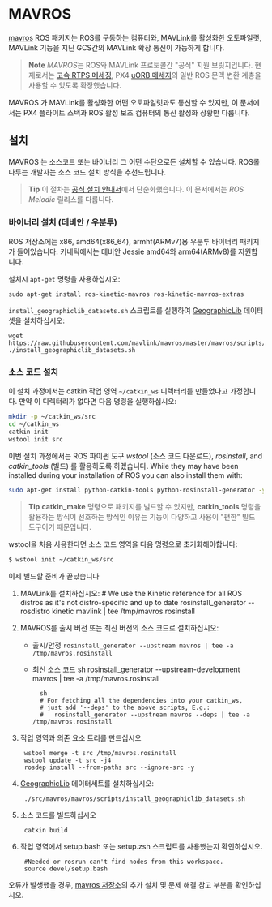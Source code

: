 # MAVROS

[mavros](http://wiki.ros.org/mavros#mavros.2BAC8-Plugins.sys_status) ROS 패키지는 ROS를 구동하는 컴퓨터와, MAVLink를 활성화한 오토파일럿, MAVLink 기능을 지닌 GCS간의 MAVLink 확장 통신이 가능하게 합니다.

> **Note** *MAVROS*는 ROS와 MAVLink 프로토콜간 "공식" 지원 브릿지입니다. 현재로서는 [고속 RTPS 메세징](../middleware/micrortps.md), PX4 [uORB 메세지](../middleware/uorb.md)의 일반 ROS 문맥 변환 계층을 사용할 수 있도록 확장했습니다.

MAVROS 가 MAVLink를 활성화한 어떤 오토파일럿과도 통신할 수 있지만, 이 문서에서는 PX4 플라이트 스택과 ROS 활성 보조 컴퓨터의 통신 활성화 상황만 다룹니다.

## 설치

MAVROS 는 소스코드 또는 바이너리 그 어떤 수단으로든 설치할 수 있습니다. ROS롤 다루는 개발자는 소스 코드 설치 방식을 추천드립니다.

> **Tip** 이 절차는 [공식 설치 안내서](https://github.com/mavlink/mavros/tree/master/mavros#installation)에서 단순화했습니다. 이 문서에서는 *ROS Melodic* 릴리스를 다룹니다.

### 바이너리 설치 (데비안 / 우분투)

ROS 저장소에는 x86, amd64(x86\_64), armhf(ARMv7)용 우분투 바이너리 패키지가 들어있습니다. 키네틱에서는 데비안 Jessie amd64와 arm64(ARMv8)를 지원합니다.

설치시 `apt-get` 명령을 사용하십시오:

    sudo apt-get install ros-kinetic-mavros ros-kinetic-mavros-extras
    

`install_geographiclib_datasets.sh` 스크립트를 실행하여 [GeographicLib](https://geographiclib.sourceforge.io/) 데이터셋을 설치하십시오:

    wget https://raw.githubusercontent.com/mavlink/mavros/master/mavros/scripts/install_geographiclib_datasets.sh
    ./install_geographiclib_datasets.sh
    

### 소스 코드 설치

이 설치 과정에서는 catkin 작업 영역 `~/catkin_ws` 디렉터리를 만들었다고 가정합니다. 만약 이 디렉터리가 없다면 다음 명령을 실행하십시오:

```sh
mkdir -p ~/catkin_ws/src
cd ~/catkin_ws
catkin init
wstool init src
```

이번 설치 과정에서는 ROS 파이썬 도구 *wstool* (소스 코드 다운로드), *rosinstall*, and *catkin_tools* (빌드) 를 활용하도록 하겠습니다. While they may have been installed during your installation of ROS you can also install them with:

```sh
sudo apt-get install python-catkin-tools python-rosinstall-generator -y
```

> **Tip** **catkin_make** 명령으로 패키지를 빌드할 수 있지만, **catkin_tools** 명령을 활용하는 방식이 선호하는 방식인 이유는 기능이 다양하고 사용이 "편한" 빌드 도구이기 때문입니다.

wstool을 처음 사용한다면 소스 코드 영역을 다음 명령으로 초기화해야합니다:

```sh
$ wstool init ~/catkin_ws/src
```

이제 빌드할 준비가 끝났습니다

1. MAVLink를 설치하십시오: 
        # We use the Kinetic reference for all ROS distros as it's not distro-specific and up to date
        rosinstall_generator --rosdistro kinetic mavlink | tee /tmp/mavros.rosinstall

2. MAVROS를 출시 버전 또는 최신 버전의 소스 코드로 설치하십시오:
    
    - 출시/안정 ```rosinstall_generator --upstream mavros | tee -a /tmp/mavros.rosinstall```
    - 최신 소스 코드 
            sh
            rosinstall_generator --upstream-development mavros | tee -a /tmp/mavros.rosinstall
        
            sh
            # For fetching all the dependencies into your catkin_ws, 
            # just add '--deps' to the above scripts, E.g.:
            #   rosinstall_generator --upstream mavros --deps | tee -a /tmp/mavros.rosinstall

3. 작업 영역과 의존 요소 트리를 만드십시오
    
        wstool merge -t src /tmp/mavros.rosinstall
        wstool update -t src -j4
        rosdep install --from-paths src --ignore-src -y
        

4. [GeographicLib](https://geographiclib.sourceforge.io/) 데이터세트를 설치하십시오:
    
        ./src/mavros/mavros/scripts/install_geographiclib_datasets.sh
        

5. 소스 코드를 빌드하십시오
    
        catkin build
        

6. 작업 영역에서 setup.bash 또는 setup.zsh 스크립트를 사용했는지 확인하십시오.
    
        #Needed or rosrun can't find nodes from this workspace.
        source devel/setup.bash
        

오류가 발생했을 경우, [mavros 저장소](https://github.com/mavlink/mavros/tree/master/mavros#installation)의 추가 설치 및 문제 해결 참고 부분을 확인하십시오.